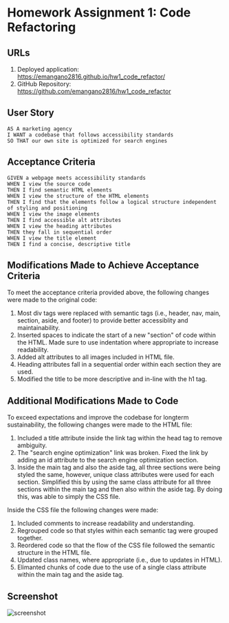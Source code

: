 # Homework Assignment 1: Code Refactoring

## URLs
1. Deployed application: https://emangano2816.github.io/hw1_code_refactor/
2. GitHub Repository: https://github.com/emangano2816/hw1_code_refactor

## User Story
```
AS A marketing agency
I WANT a codebase that follows accessibility standards
SO THAT our own site is optimized for search engines
```
## Acceptance Criteria
```
GIVEN a webpage meets accessibility standards
WHEN I view the source code
THEN I find semantic HTML elements
WHEN I view the structure of the HTML elements
THEN I find that the elements follow a logical structure independent of styling and positioning
WHEN I view the image elements
THEN I find accessible alt attributes
WHEN I view the heading attributes
THEN they fall in sequential order
WHEN I view the title element
THEN I find a concise, descriptive title
```
## Modifications Made to Achieve Acceptance Criteria

To meet the acceptance criteria provided above, the following changes were made to the original code:

1. Most div tags were replaced with semantic tags (i.e., header, nav, main, section, aside, and footer) to provide better accessiblity and maintainability.
2. Inserted spaces to indicate the start of a new "section" of code within the HTML.  Made sure to use indentation where appropriate to increase readability.
3. Added alt attributes to all images included in HTML file.
4. Heading attributes fall in a sequential order within each section they are used.
5. Modified the title to be more descriptive and in-line with the h1 tag.

## Additional Modifications Made to Code

To exceed expectations and improve the codebase for longterm sustainability, the following changes were made to the HTML file:

1. Included a title attribute inside the link tag within the head tag to remove ambiguity.
2. The "search engine optimization" link was broken.  Fixed the link by adding an id attribute to the search engine optimization section.
3. Inside the main tag and also the aside tag, all three sections were being styled the same, however, unique class attributes were used for each section.  Simplified this by using the same class attribute for all three sections within the main tag and then also within the aside tag.  By doing this, was able to simply the CSS file.

Inside the CSS file the following changes were made:

1. Included comments to increase readability and understanding.
2. Regrouped code so that styles within each semantic tag were grouped together.
3. Reordered code so that the flow of the CSS file followed the semantic structure in the HTML file.
4. Updated class names, where appropriate (i.e., due to updates in HTML).  
5. Elimanted chunks of code due to the use of a single class attribute within the main tag and the aside tag.

## Screenshot

![screenshot](/assets/images/screenshot.png)
